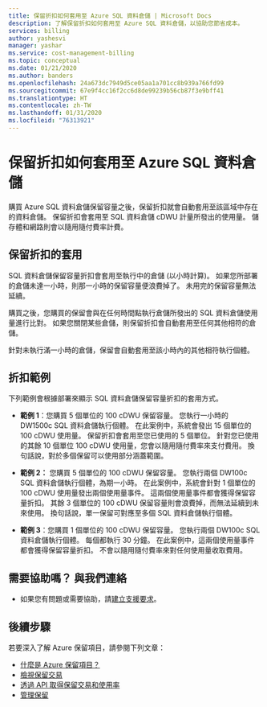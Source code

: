 ```yaml
---
title: 保留折扣如何套用至 Azure SQL 資料倉儲 | Microsoft Docs
description: 了解保留折扣如何套用至 Azure SQL 資料倉儲，以協助您節省成本。
services: billing
author: yashesvi
manager: yashar
ms.service: cost-management-billing
ms.topic: conceptual
ms.date: 01/21/2020
ms.author: banders
ms.openlocfilehash: 24a673dc7949d5ce05aa1a701cc8b939a766fd99
ms.sourcegitcommit: 67e9f4cc16f2cc6d8de99239b56cb87f3e9bff41
ms.translationtype: HT
ms.contentlocale: zh-TW
ms.lasthandoff: 01/31/2020
ms.locfileid: "76313921"
---
```

# <a name="how-reservation-discounts-apply-to-azure-sql-data-warehouse"></a>保留折扣如何套用至 Azure SQL 資料倉儲

購買 Azure SQL 資料倉儲保留容量之後，保留折扣就會自動套用至該區域中存在的資料倉儲。 保留折扣會套用至 SQL 資料倉儲 cDWU 計量所發出的使用量。 儲存體和網路則會以隨用隨付費率計費。

## <a name="reservation-discount-application"></a>保留折扣的套用

SQL 資料倉儲保留容量折扣會套用至執行中的倉儲 (以小時計算)。 如果您所部署的倉儲未達一小時，則那一小時的保留容量便浪費掉了。 未用完的保留容量無法延續。

購買之後，您購買的保留會與在任何時間點執行倉儲所發出的 SQL 資料倉儲使用量進行比對。 如果您關閉某些倉儲，則保留折扣會自動套用至任何其他相符的倉儲。

針對未執行滿一小時的倉儲，保留會自動套用至該小時內的其他相符執行個體。

## <a name="discount-examples"></a>折扣範例

下列範例會根據部署來顯示 SQL 資料倉儲保留容量折扣的套用方式。

- **範例 1**：您購買 5 個單位的 100 cDWU 保留容量。 您執行一小時的 DW1500c SQL 資料倉儲執行個體。 在此案例中，系統會發出 15 個單位的 100 cDWU 使用量。 保留折扣會套用至您已使用的 5 個單位。 針對您已使用的其餘 10 個單位 100 cDWU 使用量，您會以隨用隨付費率來支付費用。 換句話說，對於多個保留可以使用部分涵蓋範圍。

- **範例 2：** 您購買 5 個單位的 100 cDWU 保留容量。 您執行兩個 DW100c SQL 資料倉儲執行個體，為期一小時。 在此案例中，系統會針對 1 個單位的 100 cDWU 使用量發出兩個使用量事件。 這兩個使用量事件都會獲得保留容量折扣。 其餘 3 個單位的 100 cDWU 保留容量則會浪費掉，而無法延續到未來使用。 換句話說，單一保留可對應至多個 SQL 資料倉儲執行個體。

- **範例 3**：您購買 1 個單位的 100 cDWU 保留容量。 您執行兩個 DW100c SQL 資料倉儲執行個體。 每個都執行 30 分鐘。 在此案例中，這兩個使用量事件都會獲得保留容量折扣。 不會以隨用隨付費率來對任何使用量收取費用。

## <a name="need-help-contact-us"></a>需要協助嗎？ 與我們連絡

- 如果您有問題或需要協助，請[建立支援要求](https://go.microsoft.com/fwlink/?linkid=2083458)。

## <a name="next-steps"></a>後續步驟

若要深入了解 Azure 保留項目，請參閱下列文章：

- [什麼是 Azure 保留項目？](save-compute-costs-reservations.md)
- [檢視保留交易](view-reservations.md)
- [透過 API 取得保留交易和使用率](reservation-apis.md)
- [管理保留](manage-reserved-vm-instance.md)
